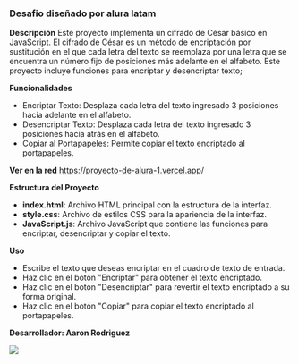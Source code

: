 ### Desafio diseñado por alura latam

**Descripción**
Este proyecto implementa un cifrado de César básico en JavaScript. El cifrado de César es un método de encriptación por sustitución en el que cada letra del texto se reemplaza por una letra que se encuentra un número fijo de posiciones más adelante en el alfabeto. Este proyecto incluye funciones para encriptar y desencriptar texto;

**Funcionalidades**
- Encriptar Texto: Desplaza cada letra del texto ingresado 3 posiciones hacia adelante en el alfabeto.
- Desencriptar Texto: Desplaza cada letra del texto ingresado 3 posiciones hacia atrás en el alfabeto.
- Copiar al Portapapeles: Permite copiar el texto encriptado al portapapeles.

**Ver en la red**
https://proyecto-de-alura-1.vercel.app/

**Estructura del Proyecto**
- **index.html**: Archivo HTML principal con la estructura de la interfaz.
- **style.css**: Archivo de estilos CSS para la apariencia de la interfaz.
- **JavaScript.js**: Archivo JavaScript que contiene las funciones para encriptar, desencriptar y copiar el texto.

**Uso**
- Escribe el texto que deseas encriptar en el cuadro de texto de entrada.
- Haz clic en el botón "Encriptar" para obtener el texto encriptado.
- Haz clic en el botón "Desencriptar" para revertir el texto encriptado a su forma original.
- Haz clic en el botón "Copiar" para copiar el texto encriptado al portapapeles.

**Desarrollador: Aaron Rodriguez**

![](https://danielo27.github.io/Portafolio-Alura-Challenge-Oracle-Next-Education-/assets/img/alura__logo.png)
